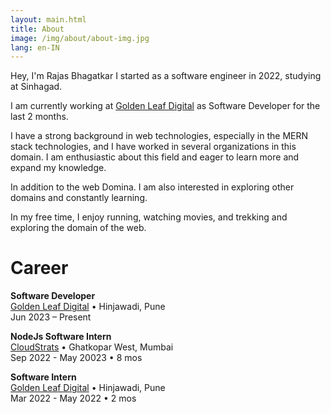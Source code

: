 ```yaml
---
layout: main.html
title: About
image: /img/about/about-img.jpg
lang: en-IN
---
```


Hey, I'm Rajas Bhagatkar I started as a software engineer in 2022, studying at Sinhagad.

I am currently working at [Golden Leaf Digital](https://goldenleafdigital.com) as Software Developer for the last 2 months. 

I have a strong background in web technologies, especially in the MERN stack technologies, and I have worked in several organizations in this domain. I am enthusiastic about this field and eager to learn more and expand my knowledge.

In addition to the web Domina. I am also interested in exploring other domains and constantly learning.

In my free time, I enjoy running, watching movies, and trekking and exploring the domain of the web.

# Career

**Software Developer**</br>
[Golden Leaf Digital](https://goldenleafdigital.com) • Hinjawadi, Pune</br>
Jun 2023 – Present 

**NodeJs Software Intern**</br>
[CloudStrats](https://cloudstrats.com) • Ghatkopar West, Mumbai</br>
Sep 2022 - May 20023 • 8 mos

**Software Intern**</br>
[Golden Leaf Digital](https://goldenleafdigital.com) • Hinjawadi, Pune</br>
Mar 2022 - May 2022 • 2 mos




<!-- My name is Rajas Bhagatkar and I am a software engineer with a strong background in web technologies. I have worked on several projects in this domain and am currently working at Golden Leaf Digital as a Software Developer. I am enthusiastic about this field and always eager to learn more and expand my knowledge. In addition to the web domain, I am also interested in exploring other domains and constantly learning. In my free time, I enjoy reading books and playing cricket -->
